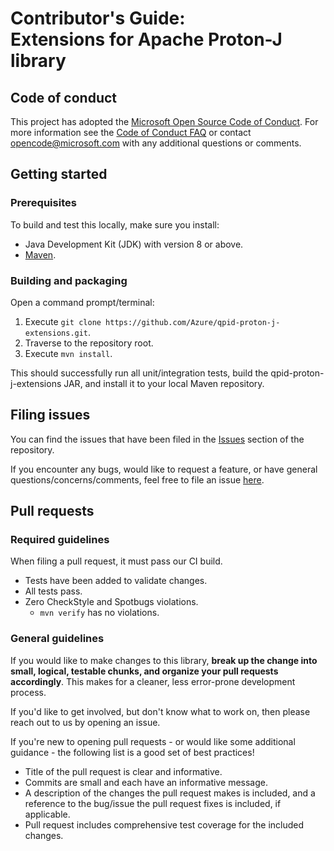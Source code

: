 # Contributor's Guide:<br>Extensions for Apache Proton-J library

## Code of conduct

This project has adopted the [Microsoft Open Source Code of Conduct](https://opensource.microsoft.com/codeofconduct/).
For more information see the [Code of Conduct FAQ](https://opensource.microsoft.com/codeofconduct/faq/) or contact
[opencode@microsoft.com](mailto:opencode@microsoft.com) with any additional questions or comments.

## Getting started

### Prerequisites

To build and test this locally, make sure you install:

- Java Development Kit (JDK) with version 8 or above.
- [Maven](https://maven.apache.org/).

### Building and packaging

Open a command prompt/terminal:

1. Execute `git clone https://github.com/Azure/qpid-proton-j-extensions.git`.
1. Traverse to the repository root.
1. Execute `mvn install`.

This should successfully run all unit/integration tests, build the qpid-proton-j-extensions JAR, and install it to your
local Maven repository.

## Filing issues

You can find the issues that have been filed in the [Issues](https://github.com/Azure/qpid-proton-j-extensions/issues)
section of the repository.

If you encounter any bugs, would like to request a feature, or have general questions/concerns/comments, feel free to
file an issue [here](https://github.com/Azure/qpid-proton-j-extensions/issues/new).

## Pull requests

### Required guidelines

When filing a pull request, it must pass our CI build.

- Tests have been added to validate changes.
- All tests pass.
- Zero CheckStyle and Spotbugs violations.
    - `mvn verify` has no violations.

### General guidelines

If you would like to make changes to this library, **break up the change into small, logical, testable chunks, and
organize your pull requests accordingly**. This makes for a cleaner, less error-prone development process.

If you'd like to get involved, but don't know what to work on, then please reach out to us by opening an issue.

If you're new to opening pull requests - or would like some additional guidance - the following list is a good set of
best practices!

- Title of the pull request is clear and informative.
- Commits are small and each have an informative message.
- A description of the changes the pull request makes is included, and a reference to the bug/issue the pull request
  fixes is included, if applicable.
- Pull request includes comprehensive test coverage for the included changes.
